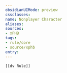 ```yaml
---
obsidianUIMode: preview
cssclasses:
name: Nonplayer Character
aliases:
sources:
- xPHB
tags:
- rule/core
- source/xphb
entry:
---
```


```meta-bind-embed
[[dv Rule]]
```
